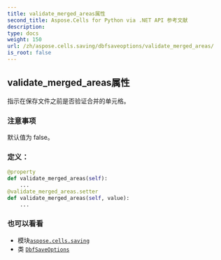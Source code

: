 ```yaml
---
title: validate_merged_areas属性
second_title: Aspose.Cells for Python via .NET API 参考文献
description:
type: docs
weight: 150
url: /zh/aspose.cells.saving/dbfsaveoptions/validate_merged_areas/
is_root: false
---
```

## validate_merged_areas属性

指示在保存文件之前是否验证合并的单元格。

### 注意事项

默认值为 false。
### 定义：
```python
@property
def validate_merged_areas(self):
    ...
@validate_merged_areas.setter
def validate_merged_areas(self, value):
    ...
```

### 也可以看看
* 模块[`aspose.cells.saving`](../../)
* 类 [`DbfSaveOptions`](/cells/python-net/zh/aspose.cells.saving/dbfsaveoptions)
